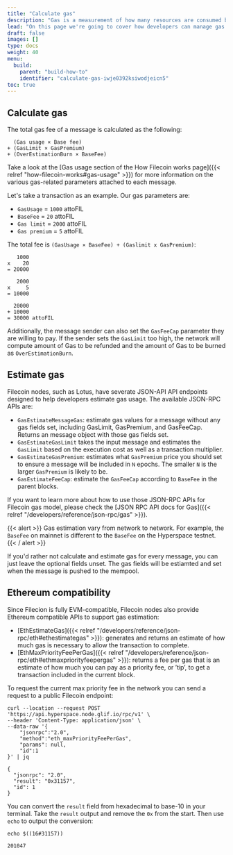 ```yaml
---
title: "Calculate gas"
description: "Gas is a measurement of how many resources are consumed by each message on the Filecoin network. This page covers how developers can manage gas and calculate fees."
lead: "On this page we're going to cover how developers can manage gas and calculate fees. Check out the [How Filecoin Works page]({{< relref \"how-filecoin-works#gas-fees\" >}}) for more conceptual information on how gas and gas fees work."
draft: false
images: []
type: docs
weight: 40
menu:
  build:
    parent: "build-how-to"
    identifier: "calculate-gas-iwje0392ksiwodjeicn5"
toc: true
---
```


## Calculate gas

The total gas fee of a message is calculated as the following:

```plaintext
  (Gas usage × Base fee)
+ (GasLimit × GasPremium)
+ (OverEstimationBurn × BaseFee)
```

Take a look at the [Gas usage section of the How Filecoin works page]({{< relref "how-filecoin-works#gas-usage" >}}) for more information on the various gas-related parameters attached to each message.

Let's take a transaction as an example. Our gas parameters are:

- `GasUsage` = `1000` attoFIL
- `BaseFee` = `20` attoFIL
- `Gas limit` = `2000` attoFIL
- `Gas premium` = `5` attoFIL

The total fee is `(GasUsage × BaseFee) + (Gaslimit x GasPremium)`:

```plaintext
   1000 
x    20
= 20000

   2000 
x     5 
= 10000 

  20000
+ 10000
= 30000 attoFIL
```

Additionally, the message sender can also set the `GasFeeCap` parameter they are willing to pay. If the sender sets the `GasLimit` too high, the network will compute amount of Gas to be refunded and the amount of Gas to be burned as `OverEstimationBurn`.

## Estimate gas

Filecoin nodes, such as Lotus, have severate JSON-API API endpoints designed to help developers estimate gas usage. The available JSON-RPC APIs are:

- `GasEstimateMessageGas`: estimate gas values for a message without any gas fields set, including GasLimit, GasPremium, and GasFeeCap. Returns an message object with those gas fields set.
- `GasEstimateGasLimit` takes the input message and estimates the `GasLimit` based on the execution cost as well as a transaction multiplier.
- `GasEstimateGasPremium`: estimates what `GasPremium` price you should set to ensure a message will be included in `N` epochs. The smaller `N` is the larger `GasPremium` is likely to be.
- `GasEstimateFeeCap`: estimate the `GasFeeCap` according to `BaseFee` in the parent blocks.

If you want to learn more about how to use those JSON-RPC APIs for Filecoin gas model, please check the [JSON RPC API docs for Gas]({{< relref "/developers/reference/json-rpc/gas" >}}).

{{< alert  >}}
Gas estimation vary from network to network. For example, the `BaseFee` on mainnet is different to the `BaseFee` on the Hyperspace testnet.
{{< / alert  >}}

If you'd rather not calculate and estimate gas for every message, you can just leave the optional fields unset. The gas fields will be estiamted and set when the message is pushed to the mempool.

## Ethereum compatibility

Since Filecion is fully EVM-compatible, Filecoin nodes also provide Ethereum compatible APIs to support gas estimation:

- [EthEstimateGas]({{< relref "/developers/reference/json-rpc/eth#ethestimategas" >}}): generates and returns an estimate of how much gas is necessary to allow the transaction to complete.
- [EthMaxPriorityFeePerGas]({{< relref "/developers/reference/json-rpc/eth#ethmaxpriorityfeepergas" >}}): returns a fee per gas that is an estimate of how much you can pay as a priority fee, or ’tip’, to get a transaction included in the current block.

To request the current max priority fee in the network you can send a request to a public Filecoin endpoint:

```shell
curl --location --request POST 'https://api.hyperspace.node.glif.io/rpc/v1' \
--header 'Content-Type: application/json' \
--data-raw '{
    "jsonrpc":"2.0",
    "method":"eth_maxPriorityFeePerGas",
    "params": null,
    "id":1
}' | jq
```

```plaintext
{
  "jsonrpc": "2.0",
  "result": "0x31157",
  "id": 1
}
```

You can convert the `result` field from hexadecimal to base-10 in your terminal. Take the `result` output and remove the `0x` from the start. Then use `echo` to output the conversion:

```shell
echo $((16#31157))
```

```plaintext
201047
```
